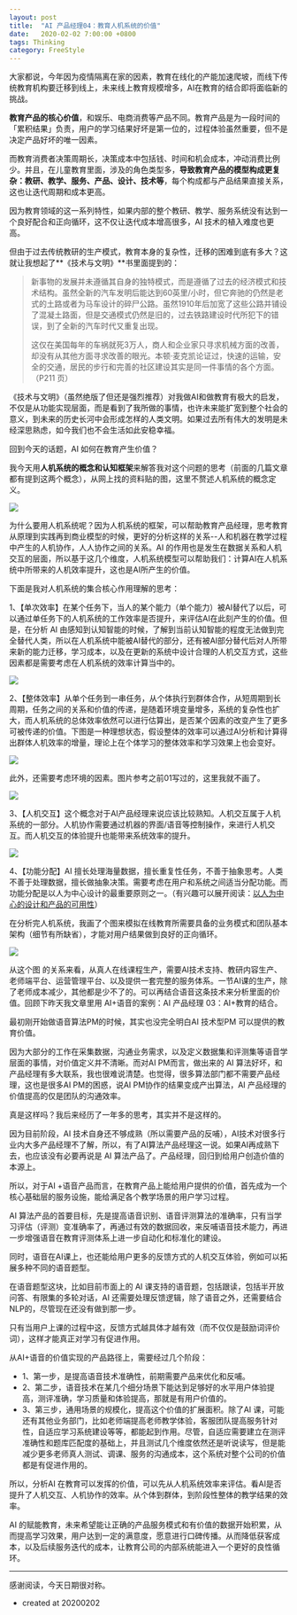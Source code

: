```yaml
---
layout: post
title:  "AI 产品经理04：教育人机系统的价值"
date:   2020-02-02 7:00:00 +0800
tags: Thinking
category: FreeStyle
---
```


​大家都说，今年因为疫情隔离在家的因素，教育在线化的产能加速爬坡，而线下传统教育机构要迁移到线上，未来线上教育规模增多，AI在教育的结合即将面临新的挑战。


**教育产品的核心价值**，和娱乐、电商消费等产品不同。教育产品是为一段时间的「累积结果」负责，用户的学习结果好坏是第一位的，过程体验虽然重要，但不是决定产品好坏的唯一因素。


而教育消费者决策周期长，决策成本中包括钱、时间和机会成本，冲动消费比例少。并且，在儿童教育里面，涉及的角色类型多，**导致教育产品的模型构成更复杂：教研、教学、服务、产品、设计、技术等**，每个构成都与产品结果直接关系，这也让迭代周期和成本更高。


因为教育领域的这一系列特性，如果内部的整个教研、教学、服务系统没有达到一个良好配合和正向循环，这不仅让迭代成本增高很多，AI 技术的植入难度也更高。


但由于过去传统教研的生产模式，教育本身的复杂性，迁移的困难到底有多大？这就让我想起了**《技术与文明》**书里面提到的：


> 新事物的发展并未遵循其自身的独特模式，而是遵循了过去的经济模式和技术结构。虽然全新的汽车发明后能达到60英里/小时，但它奔驰的仍然是老式的土路或者为马车设计的碎尸公路。虽然1910年后加宽了这些公路并铺设了混凝土路面，但是交通模式仍然是旧的，过去铁路建设时代所犯下的错误，到了全新的汽车时代又重复出现。
> 
> 这仅在美国每年的车祸就死3万人，商人和企业家只寻求机械方面的改善，却没有从其他方面寻求改善的眼光。本顿·麦克凯论证过，快速的运输，安全的交通，居民的步行和完善的社区建设其实是同一件事情的各个方面。（P211 页）




《技术与文明》（虽然绝版了但还是强烈推荐）对我做AI和做教育有极大的启发，不仅是从功能实现层面，而是看到了我所做的事情，也许未来能扩宽到整个社会的意义，到未来的历史长河中会形成怎样的人类文明。如果过去所有伟大的发明是未经深思熟虑，如今我们也不会生活如此安稳幸福。




回到今天的话题，AI 如何在教育产生价值？




我今天用**人机系统的概念和认知框架**来解答我对这个问题的思考（前面的几篇文章都有提到这两个概念），从网上找的资料贴的图，这里不赘述人机系统的概念定义。


![](https://img.ramywu.com/imgs/2020/02/9bccad14762b39b3.jpeg)


为什么要用人机系统呢？因为人机系统的框架，可以帮助教育产品经理，思考教育从原理到实践再到商业模型的时候，更好的分析这样的关系--人和机器在教学过程中产生的人机协作，人人协作之间的关系。AI 的作用也是发生在数据关系和人机交互的层面，所以基于这几个维度，人机系统模型可以帮助我们：计算AI在人机系统中所带来的人机效率提升，这也是AI所产生的价值。



下面是我对人机系统的集合核心作用理解的思考：


1、【单次效率】在某个任务下，当人的某个能力（单个能力）被AI替代了以后，可以通过单任务下的人机系统的工作效率是否提升，来评估AI在此刻产生的价值。但是，在分析 AI 由感知到认知智能的时候，了解到当前认知智能的程度无法做到完全替代人类，所以在人机系统中能被AI替代的部分，还有被AI部分替代后对人所带来新的能力迁移，学习成本，以及在更新的系统中设计合理的人机交互方式，这些因素都是需要考虑在人机系统的效率计算当中的。

![](https://img.ramywu.com/imgs/2020/02/a3c2865cf5c7fc8d.jpeg)




2、【整体效率】从单个任务到一串任务，从个体执行到群体合作，从短周期到长周期，任务之间的关系和价值的传递，是随着环境变量增多，系统的复杂性也扩大，而人机系统的总体效率依然可以进行估算出，是否某个因素的改变产生了更多可被传递的价值。下图是一种理想状态，假设整体的效率可以通过AI分析和计算得出群体人机效率的增量，理论上在个体学习的整体效率和学习效果上也会变好。



![](https://img.ramywu.com/imgs/2020/02/3538afd8daf08281.jpeg)


此外，还需要考虑环境的因素。图片参考之前01写过的，这里我就不画了。

![](https://img.ramywu.com/imgs/2020/02/659706371f158929.jpeg)

3、【人机交互】这个概念对于AI产品经理来说应该比较熟知。人机交互属于人机系统的一部分。人机协作需要通过机器的界面/语音等控制操作，来进行人机交互。而人机交互的体验提升也能带来系统效率的提升。


![](https://img.ramywu.com/imgs/2020/02/be14467cfd4e6843.jpeg)



4、【功能分配】AI 擅长处理海量数据，擅长重复性任务，不善于抽象思考。人类不善于处理数据，擅长做抽象决策。需要考虑在用户和系统之间适当分配功能。而功能分配是以人为中心设计的最重要原则之一。（有兴趣可以展开阅读：[以人为中心的设计和产品的可用性](https://mp.weixin.qq.com/s?__biz=MzUxMTYxMDg1Ng==&mid=2247485013&idx=1&sn=0b741627fa7a9deff0d0980a733153d3&scene=21&token=677791050&lang=zh_CN#wechat_redirect)）




在分析完人机系统，我画了个图来模拟在线教育所需要具备的业务模式和团队基本架构（细节有所缺省），才能对用户结果做到良好的正向循环。


![](https://img.ramywu.com/imgs/2020/02/2d66dbf38a6807ba.jpeg)



从这个图 的关系来看，从真人在线课程生产，需要AI技术支持、教研内容生产、老师端平台、运营管理平台、以及提供一套完整的服务体系。一节AI课的生产，除了老师成本减少，其他都是少不了的。可以再结合语音这条技术来分析里面的价值。回顾下昨天我文章里用 AI+语音的案例：AI 产品经理 03：AI+教育的结合。



最初刚开始做语音算法PM的时候，其实也没完全明白AI 技术型PM 可以提供的教育价值。




因为大部分的工作在采集数据，沟通业务需求，以及定义数据集和评测集等语音学层面的事情，对价值定义并不清晰。而对AI PM而言，做出来的 AI 算法好坏，和产品经理有多大联系，我也很难说清楚。也觉得，很多算法部门都不需要产品经理，这也是很多AI PM的困惑，说AI PM协作的结果变成产出算法，AI 产品经理的价值提高的仅是团队的沟通效率。



真是这样吗？我后来经历了一年多的思考，其实并不是这样的。


因为目前阶段，AI 技术自身还不够成熟（所以需要产品的反哺），AI技术对很多行业内大多产品经理不了解，所以，有了AI算法产品经理这一说。如果AI再成熟下去，也应该没有必要再说是 AI 算法产品了。产品经理，回归到给用户创造价值的本源上。


所以，对于AI +语音产品而言，在教育产品上能给用户提供的价值，首先成为一个核心基础层的服务设施，能给满足各个教学场景的用户学习过程。



AI 算法产品的首要目标，先是提高语音识别、语音评测算法的准确率，只有当学习评估（评测）变准确率了，再通过有效的数据回收，来反哺语音技术能力，再进一步增强语音在教育评测体系上进一步自动化和标准化的建设。


同时，语音在AI课上，也还能给用户更多的反馈方式的人机交互体验，例如可以拓展多种不同的语音题型。


在语音题型这块，比如目前市面上的 AI 课支持的语音题，包括跟读，包括半开放问答、有限集的多轮对话，AI 还需要处理反馈逻辑，除了语音之外，还需要结合NLP的，尽管现在还没有做到那一步。



只有当用户上课的过程中这，反馈方式越具体才越有效（而不仅仅是鼓励词评价词），这样才能真正对学习有促进作用。


从AI+语音的价值实现的产品路径上，需要经过几个阶段：


- 1、第一步，是提高语音技术准确性，前期需要产品来优化和反哺。
- 2、第二步，语音技术在某几个细分场景下能达到足够好的水平用户体验提高，测评准确，学习质量和体验提高，那就是有用户价值的。
- 3、第三步，通用场景的规模化，提高这个价值的扩展面积。除了AI 课，可能还有其他业务部门，比如老师端提高老师教学体验，客服团队提高服务针对性，自适应学习系统建设等等，都能起到作用。尽管，自适应需要建立在测评准确性和题库匹配度的基础上，并且测试几个维度依然还是听说读写，但是能减少更多老师真人测试、调课、服务的沟通成本，这个系统对整个公司的价值都是有促进作用的。



所以，分析AI 在教育可以发挥的价值，可以先从人机系统效率来评估。看AI是否提升了人机交互、人机协作的效率。从个体到群体，到阶段性整体的教学结果的效率。


AI 的赋能教育，未来希望能让正确的产品服务模式和有价值的数据开始积累，从而提高学习效果，用户达到一定的满意度，愿意进行口碑传播。从而降低获客成本，以及后续服务迭代的成本，让教育公司的内部系统能进入一个更好的良性循环。


---

感谢阅读，今天日期很对称。


- created at 20200202
